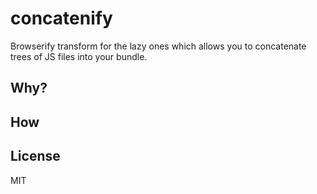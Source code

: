 # concatenify

Browserify transform for the lazy ones which allows you to concatenate trees of 
JS files into your bundle.

## Why?

## How

## License

MIT
